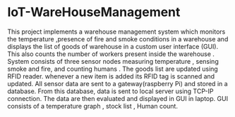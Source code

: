 # IoT-WareHouseManagement
This project implements a warehouse management system which monitors the temperature ,presence of fire and smoke conditions in a warehouse and displays the list of goods of warehouse in a custom user interface (GUI). This also counts the number of workers present inside the warehouse .  System consists of three sensor nodes measuring temperature , sensing smoke  and fire, and counting humans . The goods list are updated using RFID reader. whenever a new item is added its RFID tag is scanned and updated. All sensor data are sent to a gateway(raspberry Pi) and stored in a database. From this database, data is sent to local server using TCP-IP connection. The data are then evaluated and displayed in GUI in laptop. GUI consists of a temperature graph , stock list , Human count.
